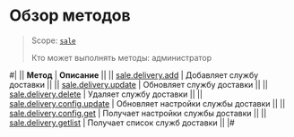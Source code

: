 # Обзор методов

> Scope: [`sale`](../../../scopes/permissions.md)
>
> Кто может выполнять методы: администратор

#|
|| **Метод** | **Описание** ||
|| [sale.delivery.add](./sale-delivery-add.md) | Добавляет службу доставки ||
|| [sale.delivery.update](./sale-delivery-update.md) | Обновляет службу доставки ||
|| [sale.delivery.delete](./sale-delivery-delete.md) | Удаляет службу доставки ||
|| [sale.delivery.config.update](./sale-delivery-config-update.md) | Обновляет настройки службы доставки ||
|| [sale.delivery.config.get](./sale-delivery-config-get.md) | Получает настройки службы доставки ||
|| [sale.delivery.getlist](./sale-delivery-get-list.md) | Получает список служб доставки ||
|#